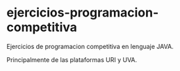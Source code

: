 # ejercicios-programacion-competitiva
Ejercicios de programacion competitiva en lenguaje JAVA.

Principalmente de las plataformas URI y UVA.
